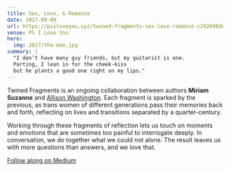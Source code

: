 ```yaml
---
title: Sex, Love, & Romance
date: 2017-09-09
url: https://psiloveyou.xyz/twined-fragments-sex-love-romance-c292698d8f1a
venue: PS I Love You
hero:
  img: 2017/the-man.jpg
summary: |
  "I don’t have many guy friends, but my guitarist is one.
  Parting, I lean in for the cheek-kiss
  but he plants a good one right on my lips."
---
```


Twined Fragments is an ongoing collaboration
between authors **Miriam Suzanne** and
[Allison Washington](http://allisonwashington.net).
Each fragment is sparked by the previous,
as trans women of different generations
pass their memories back and forth,
reflecting on lives and transitions separated by a quarter-century.

Working through these fragments of reflection
lets us touch on moments and emotions
that are sometimes too painful to interrogate deeply.
In conversation, we do together what we could not alone.
The result leaves us with more questions than answers,
and we love that.

[Follow along on Medium](https://medium.com/twined-fragments)
